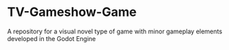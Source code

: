 # TV-Gameshow-Game
 A repository for a visual novel type of game with minor gameplay elements developed in the Godot Engine
